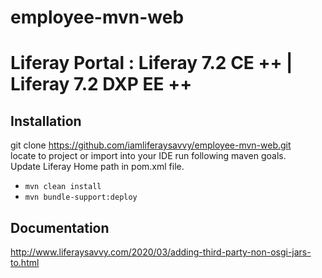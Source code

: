# employee-mvn-web  
# Liferay Portal : Liferay 7.2 CE ++ | Liferay 7.2 DXP EE ++
## Installation
git clone https://github.com/iamliferaysavvy/employee-mvn-web.git  
locate to project or import into your IDE run following maven goals.  
Update Liferay Home path in pom.xml file.
* `mvn clean install`
* `mvn bundle-support:deploy`
## Documentation 
http://www.liferaysavvy.com/2020/03/adding-third-party-non-osgi-jars-to.html
